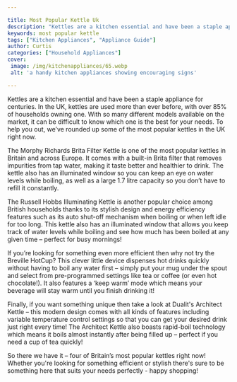 ```yaml
---

title: Most Popular Kettle Uk
description: "Kettles are a kitchen essential and have been a staple appliance for centuries. In the UK, kettles are used more than ever before,...get the full scoop"
keywords: most popular kettle
tags: ["Kitchen Appliances", "Appliance Guide"]
author: Curtis
categories: ["Household Appliances"]
cover: 
 image: /img/kitchenappliances/65.webp
 alt: 'a handy kitchen appliances showing encouraging signs'

---
```


Kettles are a kitchen essential and have been a staple appliance for centuries. In the UK, kettles are used more than ever before, with over 85% of households owning one. With so many different models available on the market, it can be difficult to know which one is the best for your needs. To help you out, we’ve rounded up some of the most popular kettles in the UK right now. 

The Morphy Richards Brita Filter Kettle is one of the most popular kettles in Britain and across Europe. It comes with a built-in Brita filter that removes impurities from tap water, making it taste better and healthier to drink. The kettle also has an illuminated window so you can keep an eye on water levels while boiling, as well as a large 1.7 litre capacity so you don’t have to refill it constantly. 

The Russell Hobbs Illuminating Kettle is another popular choice among British households thanks to its stylish design and energy efficiency features such as its auto shut-off mechanism when boiling or when left idle for too long. This kettle also has an illuminated window that allows you keep track of water levels while boiling and see how much has been boiled at any given time – perfect for busy mornings! 

If you’re looking for something even more efficient then why not try the Breville HotCup? This clever little device dispenses hot drinks quickly without having to boil any water first – simply put your mug under the spout and select from pre-programmed settings like tea or coffee (or even hot chocolate!). It also features a ‘keep warm’ mode which means your beverage will stay warm until you finish drinking it! 

Finally, if you want something unique then take a look at Dualit's Architect Kettle – this modern design comes with all kinds of features including variable temperature control settings so that you can get your desired drink just right every time! The Architect Kettle also boasts rapid-boil technology which means it boils almost instantly after being filled up – perfect if you need a cup of tea quickly! 

So there we have it – four of Britain’s most popular kettles right now! Whether you're looking for something efficient or stylish there's sure to be something here that suits your needs perfectly - happy shopping!
